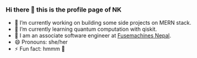 ### Hi there 👋 this is the profile page of NK

- 🔭 I’m currently working on building some side projects on MERN stack.
- 🌱 I’m currently learning quantum computation with qiskit.
- 👯 I am an associate software engineer at [Fusemachines Nepal](https://fusemachines.com/).
- 😄 Pronouns: she/her
- ⚡ Fun fact: hmmm 🤔

<!--
**annkay108/annkay108** is a ✨ _special_ ✨ repository because its `README.md` (this file) appears on your GitHub profile.

Here are some ideas to get you started:

- 🔭 I’m currently working on ...
- 🌱 I’m currently learning ...
- 👯 I’m looking to collaborate on ...
- 🤔 I’m looking for help with ...
- 💬 Ask me about ...
- 📫 How to reach me: ...
- 😄 Pronouns: ...
- ⚡ Fun fact: ...
-->
